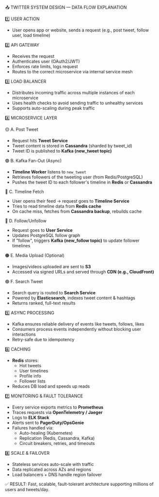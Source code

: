 📤 TWITTER SYSTEM DESIGN — DATA FLOW EXPLANATION

1️⃣ USER ACTION
- User opens app or website, sends a request (e.g., post tweet, follow user, load timeline)

2️⃣ API GATEWAY
- Receives the request
- Authenticates user (OAuth2/JWT)
- Enforces rate limits, logs request
- Routes to the correct microservice via internal service mesh

3️⃣ LOAD BALANCER
- Distributes incoming traffic across multiple instances of each microservice
- Uses health checks to avoid sending traffic to unhealthy services
- Supports auto-scaling during peak traffic

4️⃣ MICROSERVICE LAYER

🟡 A. Post Tweet
- Request hits **Tweet Service**
- Tweet content is stored in **Cassandra** (sharded by tweet_id)
- Tweet ID is published to **Kafka (new_tweet topic)**

🟢 B. Kafka Fan-Out (Async)
- **Timeline Worker** listens to `new_tweet`
- Retrieves followers of the tweeting user (from Redis/PostgreSQL)
- Pushes the tweet ID to each follower's timeline in **Redis** or **Cassandra**

🔵 C. Timeline Fetch
- User opens their feed → request goes to **Timeline Service**
- Tries to read timeline data from **Redis cache**
- On cache miss, fetches from **Cassandra backup**, rebuilds cache

🔴 D. Follow/Unfollow
- Request goes to **User Service**
- Updates PostgreSQL follow graph
- If "follow", triggers **Kafka (new_follow topic)** to update follower timelines

🟠 E. Media Upload (Optional)
- Images/videos uploaded are sent to **S3**
- Accessed via signed URLs and served through **CDN (e.g., CloudFront)**

🟣 F. Search Tweet
- Search query is routed to **Search Service**
- Powered by **Elasticsearch**, indexes tweet content & hashtags
- Returns ranked, full-text results

5️⃣ ASYNC PROCESSING
- Kafka ensures reliable delivery of events like tweets, follows, likes
- Consumers process events independently without blocking user interactions
- Retry-safe due to idempotency

6️⃣ CACHING
- **Redis** stores:
  - Hot tweets
  - User timelines
  - Profile info
  - Follower lists
- Reduces DB load and speeds up reads

7️⃣ MONITORING & FAULT TOLERANCE
- Every service exports metrics to **Prometheus**
- Traces requests via **OpenTelemetry / Jaeger**
- Logs to **ELK Stack**
- Alerts sent to **PagerDuty/OpsGenie**
- Failures handled via:
  - Auto-healing (Kubernetes)
  - Replication (Redis, Cassandra, Kafka)
  - Circuit breakers, retries, and timeouts

8️⃣ SCALE & FAILOVER
- Stateless services auto-scale with traffic
- Data replicated across AZs and regions
- Load balancers + DNS handle region failover

✅ RESULT: Fast, scalable, fault-tolerant architecture supporting millions of users and tweets/day.
